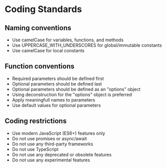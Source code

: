 # Coding Standards

## Naming conventions

- Use camelCase for variables, functions, and methods
- Use ⁠UPPERCASE_WITH_UNDERSCORES for global/immutable constants
- Use ⁠camelCase for local constants

## Function conventions

- Required parameters should be defined first
- Optional parameters should be defined last
- Optional parameters should be defined as an "options" object
- Using deconstruction for the "options" object is preferred
- Apply meaningfull names to parameters
- Use default values for optional parameters

## Coding restrictions

- Use modern JavaScript (ES6+) features only
- Do not use promises or async/await
- Do not use any third-party frameworks
- Do not use TypeScript
- Do not use any deprecated or obsolete features
- Do not use any experimental features
